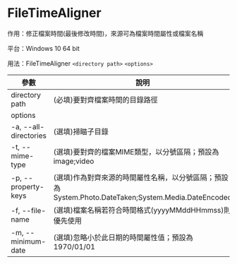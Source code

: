 # FileTimeAligner

作用：修正檔案時間(最後修改時間)，來源可為檔案時間屬性或檔案名稱

平台：Windows 10 64 bit

用法：FileTimeAligner `<directory path>` `<options>`

| 參數                  | 說明                                                                                                |
| --------------------- | --------------------------------------------------------------------------------------------------- |
| directory path        | (必填)要對齊檔案時間的目錄路徑                                                                      |
| options               |                                                                                                     |
| -a, --all-directories | (選填)掃瞄子目錄                                                                                    |
| -t, --mime-type       | (選填)要對齊的檔案MIME類型，以分號區隔；預設為image;video                                           |
| -p, --property-keys   | (選填)作為對齊來源的時間屬性名稱，以分號區隔；預設為System.Photo.DateTaken;System.Media.DateEncoded |
| -f, --file-name       | (選填)檔案名稱若符合時間格式(yyyyMMddHHmmss)則優先使用                                              |
| -m, --minimum-date    | (選填)忽略小於此日期的時間屬性值；預設為1970/01/01                                                  |
